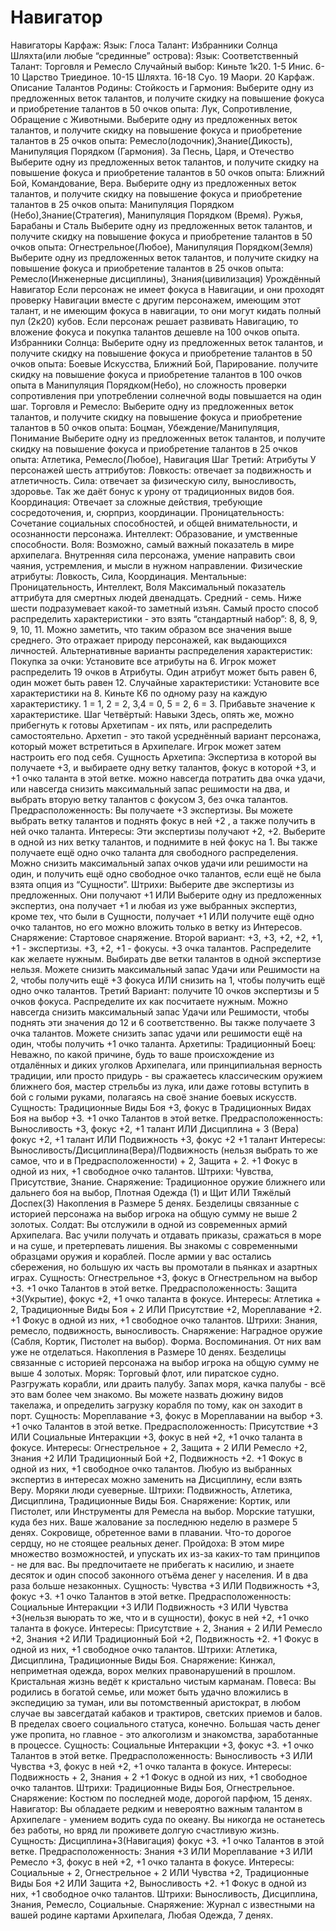 # Навигатор

Навигаторы Карфаж: Язык: Глоса Талант: Избранники Солнца Шляхта\(или любые “срединные” острова\): Язык: Соответственный Талант: Торговля и Ремесло Случайный выбор: Киньте 1к20\. 1-5 Инис. 6-10 Царство Триединое. 10-15 Шляхта. 16-18 Суо. 19 Маори. 20 Карфаж. Описание Талантов Родины: Стойкость и Гармония: Выберите одну из предложенных веток талантов, и получите скидку на повышение фокуса и приобретение талантов в 50 очков опыта: Лук, Сопротивление, Обращение с Животными. Выберите одну из предложенных веток талантов, и получите скидку на повышение фокуса и приобретение талантов в 25 очков опыта: Ремесло\(лодочник\),Знание\(Дикость\), Манипуляция Порядком \(Гармония\). За Песнь, Царя, и Отечество Выберите одну из предложенных веток талантов, и получите скидку на повышение фокуса и приобретение талантов в 50 очков опыта: Ближний Бой, Командование, Вера. Выберите одну из предложенных веток талантов, и получите скидку на повышение фокуса и приобретение талантов в 25 очков опыта: Манипуляция Порядком \(Небо\),Знание\(Стратегия\), Манипуляция Порядком \(Время\). Ружья, Барабаны и Сталь Выберите одну из предложенных веток талантов, и получите скидку на повышение фокуса и приобретение талантов в 50 очков опыта: Огнестрельное\(Любое\), Манипуляция Порядком\(Земля\) Выберите одну из предложенных веток талантов, и получите скидку на повышение фокуса и приобретение талантов в 25 очков опыта: Ремесло\(Инженерные дисциплины\), Знания\(цивилизация\) Урождённый Навигатор Если персонаж не имеет фокуса в Навигации, и они проходят проверку Навигации вместе с другим персонажем, имеющим этот талант, и не имеющим фокуса в навигации, то они могут кидать полный пул \(2к20\) кубов. Если персонаж решает развивать Навигацию, то вложение фокуса и покупка талантов дешевле на 100 очков опыта. Избранники Солнца: Выберите одну из предложенных веток талантов, и получите скидку на повышение фокуса и приобретение талантов в 50 очков опыта: Боевые Искусства, Ближний Бой, Парирование. получите скидку на повышение фокуса и приобретение талантов в 100 очков опыта в Манипуляция Порядком\(Небо\), но сложность проверки сопротивления при употреблении солнечной воды повышается на один шаг. Торговля и Ремесло: Выберите одну из предложенных веток талантов, и получите скидку на повышение фокуса и приобретение талантов в 50 очков опыта: Боцман, Убеждение/Манипуляция, Понимание Выберите одну из предложенных веток талантов, и получите скидку на повышение фокуса и приобретение талантов в 25 очков опыта: Атлетика, Ремесло\(Любое\), Навигация Шаг Третий: Атрибуты У персонажей шесть аттрибутов: Ловкость: отвечает за подвижность и атлетичность. Сила: отвечает за физическую силу, выносливость, здоровье. Так же даёт бонус к урону от традиционных видов боя. Координация: Отвечает за сложные действия, требующие сосредоточения, и, сюрприз, координации. Проницательность: Сочетание социальных способностей, и общей внимательности, и осознанности персонажа. Интеллект: Образование, и умственные способности. Воля: Возможно, самый важный показатель в мире архипелага. Внутренняя сила персонажа, умение направить свои чаяния, устремления, и мысли в нужном направлении. Физические атрибуты: Ловкость, Сила, Координация. Ментальные: Проницательность, Интеллект, Воля Максимальный показатель аттрибута для смертных людей двенадцать. Средний \- семь. Ниже шести подразумевает какой-то заметный изъян. Самый просто способ распределить характеристики \- это взять “стандартный набор”: 8, 8, 9, 9, 10, 11. Можно заметить, что таким образом все значения выше среднего. Это отражает природу персонажей, как выдающихся личностей. Альтернативные варианты распределения характеристик: Покупка за очки: Установите все атрибуты на 6\. Игрок может распределить 19 очков в Атрибуты. Один атрибут может быть равен 6, один может быть равен 12\. Случайные характеристики: Установите все характеристики на 8\. Киньте К6 по одному разу на каждую характеристику. 1 = 1, 2 = 2, 3,4 = 0, 5 = 2, 6 = 3. Прибавьте значение к характеристике. Шаг Четвёртый: Навыки Здесь, опять же, можно прибегнуть к готовы Архетипам \- их пять, или распределить самостоятельно. Архетип \- это такой усреднённый вариант персонажа, который может встретиться в Архипелаге. Игрок может затем настроить его под себя. Сущность Архетипа: Экспертиза в которой вы получаете +3, и выбираете одну ветку талантов, фокус в которой +3, и +1 очко таланта в этой ветке. можно навсегда потратить два очка удачи, или навсегда снизить максимальный запас решимости на два, и выбрать вторую ветку талантов с фокусом 3, без очка талантов. Предрасположенность: Вы получаете +3 экспертизы. Вы можете выбрать ветку талантов и поднять фокус в ней +2 , а также получить в ней очко таланта. Интересы: Эти экспертизы получают +2, +2. Выберите в одной из них ветку талантов, и поднимите в ней фокус на 1\. Вы также получаете ещё одно очко таланта для свободного распределения. Можно снизить максимальный запах очков удачи или решимости на один, и получить ещё одно свободное очко талантов, если ещё не была взята опция из “Сущности”. Штрихи: Выберите две экспертизы из предложенных. Они получают +1 ИЛИ Выберите одну из предложенных экспертиз, она получает +1 и любая из уже выбранных экспертиз, кроме тех, что были в Сущности, получает +1 ИЛИ получите ещё одно очко талантов, но его можно вложить только в ветку из Интересов. Снаряжение: Стартовое снаряжение. Второй вариант: +3, +3, +2, +2, +1, +1 - экспертизы. +3, +2, +1 - фокусы. +3 очка талантов. Распределите как желаете нужным. Выбирать две ветки талантов в одной экспертизе нельзя. Можете снизить максимальный запас Удачи или Решимости на 2, чтобы получить ещё +3 фокуса ИЛИ снизить на 1, чтобы получить ещё одно очко талантов. Третий Вариант: получите 10 очков экспертизы и 5 очков фокуса. Распределите их как посчитаете нужным. Можно навсегда снизить максимальный запас Удачи или Решимости, чтобы поднять эти значения до 12 и 6 соответственно. Вы также получаете 3 очка талантов. Можете снизить запас удачи или решимости ещё на один, чтобы получить +1 очко таланта. Архетипы: Традиционный Боец: Неважно, по какой причине, будь то ваше происхождение из отдалённых и диких уголков Архипелага, или принципиальная верность традиции, или просто придурь \- вы сражаетесь классическим оружием ближнего боя, мастер стрельбы из лука, или даже готовы вступить в бой с голыми руками, полагаясь на своё знание боевых искусств. Сущность: Традиционные Виды Боя +3, фокус в Традиционных Видах Боя на выбор +3. +1 очко Талантов в этой ветке. Предрасположенность: Выносливость +3, фокус +2, +1 талант ИЛИ Дисциплина \+ 3 \(Вера\) фокус +2, +1 талант ИЛИ Подвижность +3, фокус +2 +1 талант Интересы: Выносливость/Дисциплина\(Вера\)/Подвижность \(нельзя выбрать то же самое, что и в Предрасположенности\) + 2, Защита \+ 2. +1 Фокус в одной из них, +1 свободное очко талантов. Штрихи: Чувства, Присутствие, Знание. Снаряжение: Традиционное оружие ближнего или дальнего боя на выбор, Плотная Одежда \(1\) и Щит ИЛИ Тяжёлый Доспех\(3\) Накопления в Размере 5 денях. Безделицы связанные с историей персонажа на выбор игрока на общую сумму не выше 2 золотых. Солдат: Вы отслужили в одной из современных армий Архипелага. Вас учили получать и отдавать приказы, сражаться в море и на суше, и претерпевать лишения. Вы знакомы с современными образцами оружия и кораблей. После армии у вас остались сбережения, но большую их часть вы промотали в пьянках и азартных играх. Сущность: Огнестрельное +3, фокус в Огнестрельном на выбор +3. +1 очко Талантов в этой ветке. Предрасположенность: Защита +3\(Укрытие\), фокус +2, +1 очко таланта в фокусе. Интересы: Атлетика \+ 2, Традиционные Виды Боя \+ 2 ИЛИ Присутствие +2, Мореплавание +2. +1 Фокус в одной из них, +1 свободное очко талантов. Штрихи: Знания, ремесло, подвижность, выносливость. Снаряжение: Наградное оружие \(Сабля, Кортик, Пистолет на выбор\). Форма. Воспоминания. От них вам уже не отделаться. Накопления в Размере 10 денях. Безделицы связанные с историей персонажа на выбор игрока на общую сумму не выше 4 золотых. Моряк: Торговый флот, или пиратское судно. Разгружать корабли, или драить палубу. Запах моря, качка палубы \- всё это вам более чем знакомо. Вы можете назвать дюжину видов такелажа, и определить загрузку корабля по тому, как он заходит в порт. Сущность: Мореплавание +3, фокус в Мореплавании на выбор +3. +1 очко Талантов в этой ветке. Предрасположенность: Присутствие +3 ИЛИ Социальные Интеракции +3, фокус в ней +2, +1 очко таланта в фокусе. Интересы: Огнестрельное \+ 2, Защита \+ 2 ИЛИ Ремесло +2, Знания +2 ИЛИ Традиционный Бой +2, Подвижность +2. +1 Фокус в одной из них, +1 свободное очко талантов. Любую из выбранных экспертиз в интересах можно заменить на Дисциплину, если взять Веру. Моряки люди суеверные. Штрихи: Подвижность, Атлетика, Дисциплина, Традиционные Виды Боя. Снаряжение: Кортик, или Пистолет, или Инструменты для Ремесла на выбор. Морские татушки, куда без них. Ваше жалование за последнюю неделю в размере 5 денях. Сокровище, обретенное вами в плавании. Что-то дорогое сердцу, но не стоящее реальных денег. Пройдоха: В этом мире множество возможностей, и упускать их из-за каких-то там принципов \- не для вас. Вы предпочитаете не прибегать к насилию, и знаете десяток и один способ законного отъёма денег у населения. И в два раза больше незаконных. Сущность: Чувства +3 ИЛИ Подвижность +3, фокус +3. +1 очко Талантов в этой ветке. Предрасположенность: Социальные Интеракции +3 ИЛИ Подвижность +3 ИЛИ Чувства +3\(нельзя выюрать то же, что и в сущности\), фокус в ней +2, +1 очко таланта в фокусе. Интересы: Присутствие \+ 2, Знания \+ 2 ИЛИ Ремесло +2, Знания +2 ИЛИ Традиционный Бой +2, Подвижность +2. +1 Фокус в одной из них, +1 свободное очко талантов. Штрихи: Атлетика, Дисциплина, Традиционные Виды Боя. Снаряжение: Кинжал, неприметная одежда, ворох мелких правонарушений в прошлом. Кристальная жизнь ведёт к кристально чистым карманам. Повеса: Вы родились в богатой семье, или может быть удачно вложились в экспедицию за туман, или вы потомственный аристократ, в любом случае вы завсегдатай кабаков и трактиров, светских приемов и балов. В пределах своего социального статуса, конечно. Большая часть денег уже пропита, но главное \- это алкоголизм и знакомства, заработанные в процессе. Сущность: Социальные Интеракции +3, фокус +3. +1 очко Талантов в этой ветке. Предрасположенность: Выносливость +3 ИЛИ Чувства +3, фокус в ней +2, +1 очко таланта в фокусе. Интересы: Подвижность \+ 2, Знания \+ 2 +1 Фокус в одной из них, +1 свободное очко талантов. Штрихи: Традиционные Виды Боя, Огнестрельное. Снаряжение: Костюм по последней моде, дорогой парфюм, 15 денях. Навигатор: Вы обладаете редким и невероятно важным талантом в Архипелаге \- умением водить суда по океану. Вы никогда не останетесь без работы, но вряд ли проживете долгую счастливую жизнь. Сущность: Дисциплина+3\(Навигация\) фокус +3. +1 очко Талантов в этой ветке. Предрасположенность: Знания +3 ИЛИ Мореплавание +3 ИЛИ Ремесло +3, фокус в ней +2, +1 очко таланта в фокусе. Интересы: Социальные \+ 2, Огнестрельное \+ 2 ИЛИ Чувства +2, Традиционные Виды Боя +2 ИЛИ Защита +2, Выносливость +2. +1 Фокус в одной из них, +1 свободное очко талантов. Штрихи: Выносливость, Дисциплина, Знания, Ремесло, Социальные. Снаряжение: Журнал с известными на вашей родине картами Архипелага, Любая Одежда, 7 денях.
